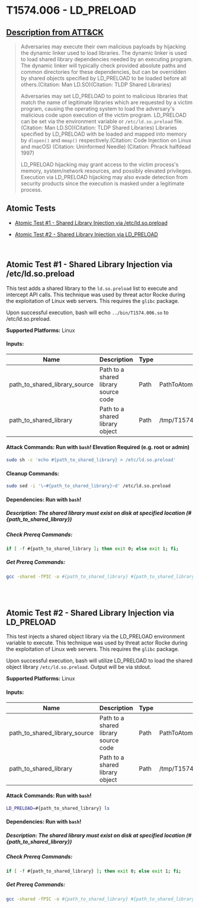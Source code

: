 # T1574.006 - LD_PRELOAD
## [Description from ATT&CK](https://attack.mitre.org/wiki/Technique/T1574.006)
<blockquote>Adversaries may execute their own malicious payloads by hijacking the dynamic linker used to load libraries. The dynamic linker is used to load shared library dependencies needed by an executing program. The dynamic linker will typically check provided absolute paths and common directories for these dependencies, but can be overridden by shared objects specified by LD_PRELOAD to be loaded before all others.(Citation: Man LD.SO)(Citation: TLDP Shared Libraries)

Adversaries may set LD_PRELOAD to point to malicious libraries that match the name of legitimate libraries which are requested by a victim program, causing the operating system to load the adversary's malicious code upon execution of the victim program. LD_PRELOAD can be set via the environment variable or <code>/etc/ld.so.preload</code> file.(Citation: Man LD.SO)(Citation: TLDP Shared Libraries) Libraries specified by LD_PRELOAD with be loaded and mapped into memory by <code>dlopen()</code> and <code>mmap()</code> respectively.(Citation: Code Injection on Linux and macOS) (Citation: Uninformed Needle) (Citation: Phrack halfdead 1997)

LD_PRELOAD hijacking may grant access to the victim process's memory, system/network resources, and possibly elevated privileges. Execution via LD_PRELOAD hijacking may also evade detection from security products since the execution is masked under a legitimate process.</blockquote>

## Atomic Tests

- [Atomic Test #1 - Shared Library Injection via /etc/ld.so.preload](#atomic-test-1---shared-library-injection-via-etcldsopreload)

- [Atomic Test #2 - Shared Library Injection via LD_PRELOAD](#atomic-test-2---shared-library-injection-via-ld_preload)


<br/>

## Atomic Test #1 - Shared Library Injection via /etc/ld.so.preload
This test adds a shared library to the `ld.so.preload` list to execute and intercept API calls. This technique was used by threat actor Rocke during the exploitation of Linux web servers. This requires the `glibc` package.

Upon successful execution, bash will echo `../bin/T1574.006.so` to /etc/ld.so.preload.

**Supported Platforms:** Linux




#### Inputs:
| Name | Description | Type | Default Value | 
|------|-------------|------|---------------|
| path_to_shared_library_source | Path to a shared library source code | Path | PathToAtomicsFolder/T1574.006/src/Linux/T1574.006.c|
| path_to_shared_library | Path to a shared library object | Path | /tmp/T1574006.so|


#### Attack Commands: Run with `bash`!  Elevation Required (e.g. root or admin) 


```bash
sudo sh -c 'echo #{path_to_shared_library} > /etc/ld.so.preload'
```

#### Cleanup Commands:
```bash
sudo sed -i '\~#{path_to_shared_library}~d' /etc/ld.so.preload
```



#### Dependencies:  Run with `bash`!
##### Description: The shared library must exist on disk at specified location (#{path_to_shared_library})
##### Check Prereq Commands:
```bash
if [ -f #{path_to_shared_library ]; then exit 0; else exit 1; fi; 
```
##### Get Prereq Commands:
```bash
gcc -shared -fPIC -o #{path_to_shared_library} #{path_to_shared_library_source}
```




<br/>
<br/>

## Atomic Test #2 - Shared Library Injection via LD_PRELOAD
This test injects a shared object library via the LD_PRELOAD environment variable to execute. This technique was used by threat actor Rocke during the exploitation of Linux web servers. This requires the `glibc` package.

Upon successful execution, bash will utilize LD_PRELOAD to load the shared object library `/etc/ld.so.preload`. Output will be via stdout.

**Supported Platforms:** Linux




#### Inputs:
| Name | Description | Type | Default Value | 
|------|-------------|------|---------------|
| path_to_shared_library_source | Path to a shared library source code | Path | PathToAtomicsFolder/T1574.006/src/Linux/T1574.006.c|
| path_to_shared_library | Path to a shared library object | Path | /tmp/T1574006.so|


#### Attack Commands: Run with `bash`! 


```bash
LD_PRELOAD=#{path_to_shared_library} ls
```




#### Dependencies:  Run with `bash`!
##### Description: The shared library must exist on disk at specified location (#{path_to_shared_library})
##### Check Prereq Commands:
```bash
if [ -f #{path_to_shared_library} ]; then exit 0; else exit 1; fi; 
```
##### Get Prereq Commands:
```bash
gcc -shared -fPIC -o #{path_to_shared_library} #{path_to_shared_library_source}
```




<br/>

